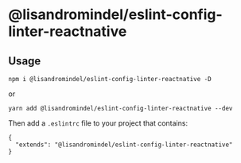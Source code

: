 # @lisandromindel/eslint-config-linter-reactnative

## Usage

`npm i @lisandromindel/eslint-config-linter-reactnative -D`

or

`yarn add @lisandromindel/eslint-config-linter-reactnative --dev`

Then add a `.eslintrc` file to your project that contains:

```
{
  "extends": "@lisandromindel/eslint-config-linter-reactnative"
}
```
